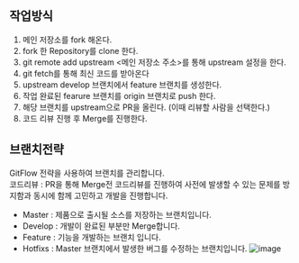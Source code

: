 ## 작업방식
1. 메인 저장소를 fork 해온다.
2. fork 한 Repository를 clone 한다.
3. git remote add upstream <메인 저장소 주소>를 통해 upstream 설정을 한다.
4. git fetch를 통해 최신 코드를 받아온다
5. upstream develop 브랜치에서 feature 브랜치를 생성한다.
6. 작업 완료된 fearure 브랜치를 origin 브랜치로 push 한다.
7. 해당 브랜치를 upstream으로 PR을 올린다. (이때 리뷰할 사람을 선택한다.)
8. 코드 리뷰 진행 후 Merge를 진행한다.

## 브랜치전략
GitFlow 전략을 사용하여 브랜치를 관리합니다.  
코드리뷰 : PR을 통해 Merge전 코드리뷰를 진행하여 사전에 발생할 수 있는 문제를 방지함과 동시에 함께 고민하고 개발을 진행합니다.

+ Master : 제품으로 출시될 소스를 저장하는 브랜치입니다. 
+ Develop : 개발이 완료된 부분만 Merge합니다.
+ Feature : 기능을 개발하는 브랜치 입니다.
+ Hotfixs : Master 브랜치에서 발생한 버그를 수정하는 브랜치입니다.
![image](https://user-images.githubusercontent.com/59078557/211580433-6fd943c3-405e-4bb8-b95e-f522fe631278.png)


